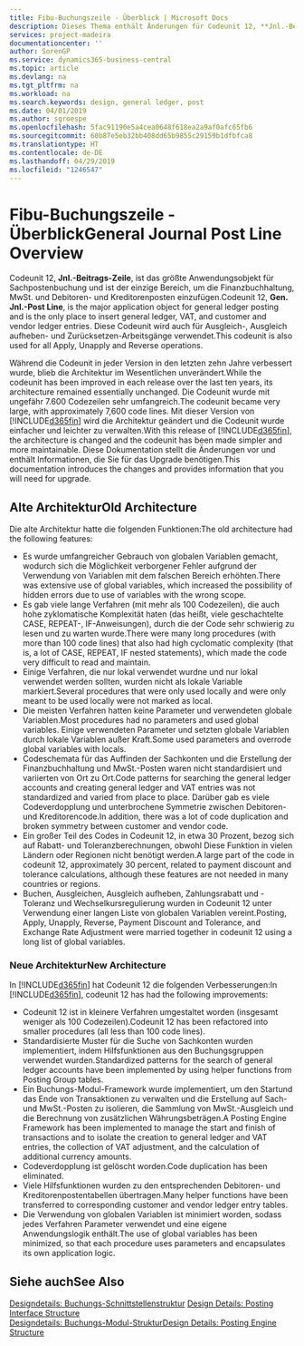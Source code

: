 ```yaml
---
title: Fibu-Buchungszeile - Überblick | Microsoft Docs
description: Dieses Thema enthält Änderungen für Codeunit 12, **Jnl.-Beitrags-Zeile**, welche das größte Anwendungsobjekt für Sachpostenbuchung ist und der einzige Bereich, um in der Finanzbuchhaltung MwSt. und Debitoren- und Kreditorenposten einzufügen.
services: project-madeira
documentationcenter: ''
author: SorenGP
ms.service: dynamics365-business-central
ms.topic: article
ms.devlang: na
ms.tgt_pltfrm: na
ms.workload: na
ms.search.keywords: design, general ledger, post
ms.date: 04/01/2019
ms.author: sgroespe
ms.openlocfilehash: 5fac91190e5a4cea0648f618ea2a9af0afc65fb6
ms.sourcegitcommit: 60b87e5eb32bb408dd65b9855c29159b1dfbfca8
ms.translationtype: HT
ms.contentlocale: de-DE
ms.lasthandoff: 04/29/2019
ms.locfileid: "1246547"
---
```

# <a name="general-journal-post-line-overview"></a><span data-ttu-id="a0318-103">Fibu-Buchungszeile - Überblick</span><span class="sxs-lookup"><span data-stu-id="a0318-103">General Journal Post Line Overview</span></span>
<span data-ttu-id="a0318-104">Codeunit 12, **Jnl.-Beitrags-Zeile**, ist das größte Anwendungsobjekt für Sachpostenbuchung und ist der einzige Bereich, um die Finanzbuchhaltung, MwSt. und Debitoren- und Kreditorenposten einzufügen.</span><span class="sxs-lookup"><span data-stu-id="a0318-104">Codeunit 12, **Gen. Jnl.-Post Line**, is the major application object for general ledger posting and is the only place to insert general ledger, VAT, and customer and vendor ledger entries.</span></span> <span data-ttu-id="a0318-105">Diese Codeunit wird auch für Ausgleich-, Ausgleich aufheben- und Zurücksetzen-Arbeitsgänge verwendet.</span><span class="sxs-lookup"><span data-stu-id="a0318-105">This codeunit is also used for all Apply, Unapply and Reverse operations.</span></span>  
  
<span data-ttu-id="a0318-106">Während die Codeunit in jeder Version in den letzten zehn Jahre verbessert wurde, blieb die Architektur im Wesentlichen unverändert.</span><span class="sxs-lookup"><span data-stu-id="a0318-106">While the codeunit has been improved in each release over the last ten years, its architecture remained essentially unchanged.</span></span> <span data-ttu-id="a0318-107">Die Codeunit wurde mit ungefähr 7.600 Codezeilen sehr umfangreich.</span><span class="sxs-lookup"><span data-stu-id="a0318-107">The codeunit became very large, with approximately 7,600 code lines.</span></span> <span data-ttu-id="a0318-108">Mit dieser Version von [!INCLUDE[d365fin](includes/d365fin_md.md)] wird die Architektur geändert und die Codeunit wurde einfacher und leichter zu verwalten.</span><span class="sxs-lookup"><span data-stu-id="a0318-108">With this release of [!INCLUDE[d365fin](includes/d365fin_md.md)], the architecture is changed and the codeunit has been made simpler and more maintainable.</span></span> <span data-ttu-id="a0318-109">Diese Dokumentation stellt die Änderungen vor und enthält Informationen, die Sie für das Upgrade benötigen.</span><span class="sxs-lookup"><span data-stu-id="a0318-109">This documentation introduces the changes and provides information that you will need for upgrade.</span></span>  
  
## <a name="old-architecture"></a><span data-ttu-id="a0318-110">Alte Architektur</span><span class="sxs-lookup"><span data-stu-id="a0318-110">Old Architecture</span></span>  
<span data-ttu-id="a0318-111">Die alte Architektur hatte die folgenden Funktionen:</span><span class="sxs-lookup"><span data-stu-id="a0318-111">The old architecture had the following features:</span></span>  
  
* <span data-ttu-id="a0318-112">Es wurde umfangreicher Gebrauch von globalen Variablen gemacht, wodurch sich die Möglichkeit verborgener Fehler aufgrund der Verwendung von Variablen mit dem falschen Bereich erhöhten.</span><span class="sxs-lookup"><span data-stu-id="a0318-112">There was extensive use of global variables, which increased the possibility of hidden errors due to use of variables with the wrong scope.</span></span>  
* <span data-ttu-id="a0318-113">Es gab viele lange Verfahren (mit mehr als 100 Codezeilen), die auch hohe zyklomatische Komplexität haten (das heißt, viele geschachtelte CASE, REPEAT-, IF-Anweisungen), durch die der Code sehr schwierig zu lesen und zu warten wurde.</span><span class="sxs-lookup"><span data-stu-id="a0318-113">There were many long procedures (with more than 100 code lines) that also had high cyclomatic complexity (that is, a lot of CASE, REPEAT, IF nested statements), which made the code very difficult to read and maintain.</span></span>  
* <span data-ttu-id="a0318-114">Einige Verfahren, die nur lokal verwendet wurdne und nur lokal verwendet werden sollten, wurden nicht als lokale Variable markiert.</span><span class="sxs-lookup"><span data-stu-id="a0318-114">Several procedures that were only used locally and were only meant to be used locally were not marked as local.</span></span>  
* <span data-ttu-id="a0318-115">Die meisten Verfahren hatten keine Parameter und verwendeten globale Variablen.</span><span class="sxs-lookup"><span data-stu-id="a0318-115">Most procedures had no parameters and used global variables.</span></span> <span data-ttu-id="a0318-116">Einige verwendeten Parameter und setzten globale Variablen durch lokale Variablen außer Kraft.</span><span class="sxs-lookup"><span data-stu-id="a0318-116">Some used parameters and overrode global variables with locals.</span></span>  
* <span data-ttu-id="a0318-117">Codeschemata für das Auffinden der Sachkonten und die Erstellung der Finanzbuchhaltung und MwSt.-Posten waren nicht standardisiert und variierten von Ort zu Ort.</span><span class="sxs-lookup"><span data-stu-id="a0318-117">Code patterns for searching the general ledger accounts and creating general ledger and VAT entries was not standardized and varied from place to place.</span></span> <span data-ttu-id="a0318-118">Darüber gab es viele Codeverdopplung und unterbrochene Symmetrie zwischen Debitoren- und Kreditorencode.</span><span class="sxs-lookup"><span data-stu-id="a0318-118">In addition, there was a lot of code duplication and broken symmetry between customer and vendor code.</span></span>  
* <span data-ttu-id="a0318-119">Ein großer Teil des Codes in Codeunit 12, in etwa 30 Prozent, bezog sich auf Rabatt- und Toleranzberechnungen, obwohl Diese Funktion in vielen Ländern oder Regionen nicht benötigt werden.</span><span class="sxs-lookup"><span data-stu-id="a0318-119">A large part of the code in codeunit 12, approximately 30 percent, related to payment discount and tolerance calculations, although these features are not needed in many countries or regions.</span></span>  
* <span data-ttu-id="a0318-120">Buchen, Ausgleichen, Ausgleich aufheben, Zahlungsrabatt und -Toleranz und Wechselkursregulierung wurden in Codeunit 12 unter Verwendung einer langen Liste von globalen Variablen vereint.</span><span class="sxs-lookup"><span data-stu-id="a0318-120">Posting, Apply, Unapply, Reverse, Payment Discount and Tolerance, and Exchange Rate Adjustment were married together in codeunit 12 using a long list of global variables.</span></span>  
  
### <a name="new-architecture"></a><span data-ttu-id="a0318-121">Neue Architektur</span><span class="sxs-lookup"><span data-stu-id="a0318-121">New Architecture</span></span>  
<span data-ttu-id="a0318-122">In [!INCLUDE[d365fin](includes/d365fin_md.md)] hat Codeunit 12 die folgenden Verbesserungen:</span><span class="sxs-lookup"><span data-stu-id="a0318-122">In [!INCLUDE[d365fin](includes/d365fin_md.md)], codeunit 12 has had the following improvements:</span></span>  
  
* <span data-ttu-id="a0318-123">Codeunit 12 ist in kleinere Verfahren umgestaltet worden (insgesamt weniger als 100 Codezeilen).</span><span class="sxs-lookup"><span data-stu-id="a0318-123">Codeunit 12 has been refactored into smaller procedures (all less than 100 code lines).</span></span>  
* <span data-ttu-id="a0318-124">Standardisierte Muster für die Suche von Sachkonten wurden implementiert, indem Hilfsfunktionen aus den Buchungsgruppen verwendet wurden.</span><span class="sxs-lookup"><span data-stu-id="a0318-124">Standardized patterns for the search of general ledger accounts have been implemented by using helper functions from Posting Group tables.</span></span>  
* <span data-ttu-id="a0318-125">Ein Buchungs-Modul-Framework wurde implementiert, um den Startund das Ende von Transaktionen zu verwalten und die Erstellung auf Sach- und MwSt.-Posten zu isolieren, die Sammlung von MwSt.-Ausgleich und die Berechnung von zusätzlichen Währungsbeträgen.</span><span class="sxs-lookup"><span data-stu-id="a0318-125">A Posting Engine Framework has been implemented to manage the start and finish of transactions and to isolate the creation to general ledger and VAT entries, the collection of VAT adjustment, and the calculation of additional currency amounts.</span></span>  
* <span data-ttu-id="a0318-126">Codeverdopplung ist gelöscht worden.</span><span class="sxs-lookup"><span data-stu-id="a0318-126">Code duplication has been eliminated.</span></span>  
* <span data-ttu-id="a0318-127">Viele Hilfsfunktionen wurden zu den entsprechenden Debitoren- und Kreditorenpostentabellen übertragen.</span><span class="sxs-lookup"><span data-stu-id="a0318-127">Many helper functions have been transferred to corresponding customer and vendor ledger entry tables.</span></span>  
* <span data-ttu-id="a0318-128">Die Verwendung von globalen Variablen ist minimiert worden, sodass jedes Verfahren Parameter verwendet und eine eigene Anwendungslogik enthält.</span><span class="sxs-lookup"><span data-stu-id="a0318-128">The use of global variables has been minimized, so that each procedure uses parameters and encapsulates its own application logic.</span></span>  
  
## <a name="see-also"></a><span data-ttu-id="a0318-129">Siehe auch</span><span class="sxs-lookup"><span data-stu-id="a0318-129">See Also</span></span>  
<span data-ttu-id="a0318-130">[Designdetails: Buchungs-Schnittstellenstruktur](design-details-posting-interface-structure.md) </span><span class="sxs-lookup"><span data-stu-id="a0318-130">[Design Details: Posting Interface Structure](design-details-posting-interface-structure.md) </span></span>  
[<span data-ttu-id="a0318-131">Designdetails: Buchungs-Modul-Struktur</span><span class="sxs-lookup"><span data-stu-id="a0318-131">Design Details: Posting Engine Structure</span></span>](design-details-posting-engine-structure.md)
